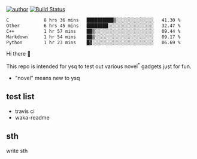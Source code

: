 [![author](https://img.shields.io/badge/author-ysq-green)](https://github.com/Yang-Shiqin)
[![Build Status](https://app.travis-ci.com/Yang-Shiqin/testall.svg?branch=main)](https://app.travis-ci.com/Yang-Shiqin/testall)

<!--START_SECTION:waka-->

```txt
C             8 hrs 36 mins   ██████████▒░░░░░░░░░░░░░░   41.30 %
Other         6 hrs 45 mins   ████████░░░░░░░░░░░░░░░░░   32.47 %
C++           1 hr 57 mins    ██▒░░░░░░░░░░░░░░░░░░░░░░   09.44 %
Markdown      1 hr 54 mins    ██▒░░░░░░░░░░░░░░░░░░░░░░   09.17 %
Python        1 hr 23 mins    █▓░░░░░░░░░░░░░░░░░░░░░░░   06.69 %
```

<!--END_SECTION:waka-->

Hi there 👋

This repo is intended for ysq to test out various novel<sup>*</sup> gadgets just for fun.

- "novel" means new to ysq

## test list
- travis ci
- waka-readme


## sth
write sth

